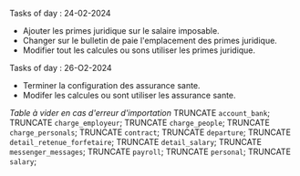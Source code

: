 Tasks of day : 24-02-2024 
- Ajouter les primes juridique sur le salaire imposable.
- Changer sur le bulletin de paie l'emplacement des primes juridique.
- Modifier tout les calcules ou sons utiliser les primes juridique.

Tasks of day : 26-O2-2024
- Terminer la configuration des assurance sante.
- Modifer les calcules ou sont utiliser les assurance sante.

*Table à vider en cas d'erreur d'importation*
TRUNCATE `account_bank`;
TRUNCATE `charge_employeur`;
TRUNCATE `charge_people`;
TRUNCATE `charge_personals`;
TRUNCATE `contract`;
TRUNCATE `departure`;
TRUNCATE `detail_retenue_forfetaire`;
TRUNCATE `detail_salary`;
TRUNCATE `messenger_messages`;
TRUNCATE `payroll`;
TRUNCATE `personal`;
TRUNCATE `salary`;